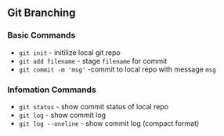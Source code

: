 ## Git Branching

### Basic Commands

* `git init` - initilize local git repo
* `git add filename` - stage `filename` for commit
* `git commit -m 'msg'` -commit to local repo with message `msg`

### Infomation Commands
* `git status` - show commit status of local repo 
* `git log` - show commit log
* `git log --oneline` - show commit log (compact format)